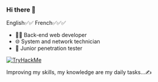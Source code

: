 ### Hi there 👋
English✅✅ French✅✅✅

- 👨‍💻 Back-end web developer
- 🌐 System and network technician
- 🦅 Junior penetration tester

[<img src="https://tryhackme-badges.s3.amazonaws.com/Ber1y.png" alt="TryHackMe">](https://tryhackme.com/p/Ber1y)


Improving my skills, my knowledge are my daily tasks...✍

<!--
**Berthold-au/Berthold-au** is a ✨ _special_ ✨ repository because its `README.md` (this file) appears on your GitHub profile.

Here are some ideas to get you started:

- 🔭 I’m currently working on ...
- 🌱 I’m currently learning penetration testing ...
- 👯 I’m looking to collaborate on ...
- 🤔 I’m looking for help with ...
- 💬 Ask me about ...
- 📫 How to reach me: ...
- 😄 Pronouns: ...
- ⚡ Fun fact: ...
-->
